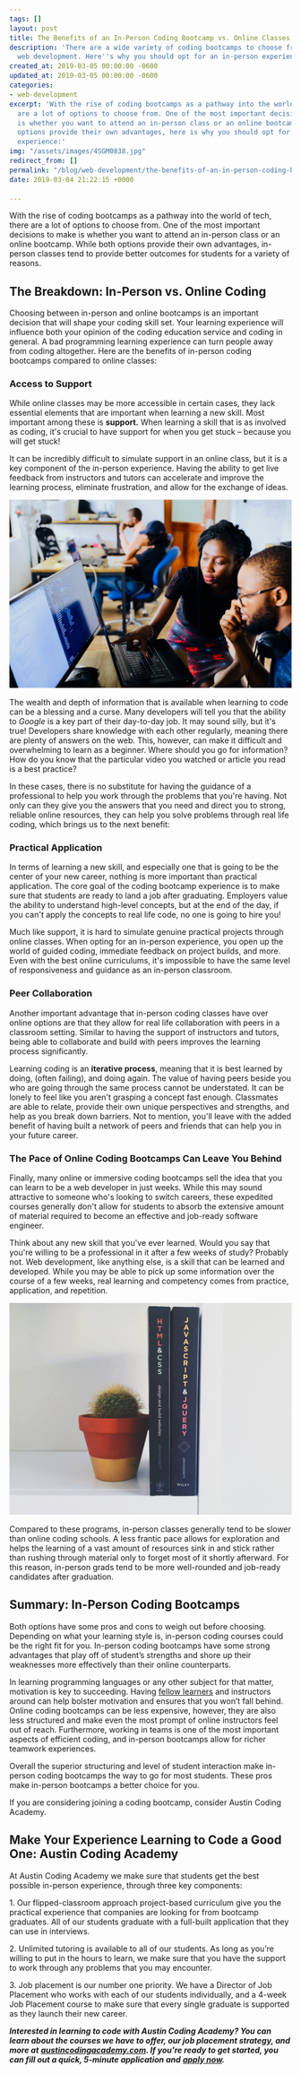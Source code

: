 ```yaml
---
tags: []
layout: post
title: The Benefits of an In-Person Coding Bootcamp vs. Online Classes
description: 'There are a wide variety of coding bootcamps to choose from when learning
  web development. Here''s why you should opt for an in-person experience:'
created_at: 2019-03-05 00:00:00 -0600
updated_at: 2019-03-05 00:00:00 -0600
categories:
- web-development
excerpt: 'With the rise of coding bootcamps as a pathway into the world of tech, there
  are a lot of options to choose from. One of the most important decisions to make
  is whether you want to attend an in-person class or an online bootcamp. While both
  options provide their own advantages, here is why you should opt for an in-person
  experience:'
img: "/assets/images/4SGM0838.jpg"
redirect_from: []
permalink: "/blog/web-development/the-benefits-of-an-in-person-coding-bootcamp-vs-online-classes"
date: 2019-03-04 21:22:15 +0000

---
```

With the rise of coding bootcamps as a pathway into the world of tech, there are a lot of options to choose from. One of the most important decisions to make is whether you want to attend an in-person class or an online bootcamp. While both options provide their own advantages, in-person classes tend to provide better outcomes for students for a variety of reasons.

## **The Breakdown: In-Person vs. Online Coding**

Choosing between in-person and online bootcamps is an important decision that will shape your coding skill set. Your learning experience will influence both your opinion of the coding education service and coding in general. A bad programming learning experience can turn people away from coding altogether. Here are the benefits of in-person coding bootcamps compared to online classes:

### Access to Support

While online classes may be more accessible in certain cases, they lack essential elements that are important when learning a new skill. Most important among these is **support.** When learning a skill that is as involved as coding, it's crucial to have support for when you get stuck – because you will get stuck!

It can be incredibly difficult to simulate support in an online class, but it is a key component of the in-person experience. Having the ability to get live feedback from instructors and tutors can accelerate and improve the learning process, eliminate frustration, and allow for the exchange of ideas.

![A woman helping a man with work on his computer ](/assets/images/giving-coding-help.jpg)

The wealth and depth of information that is available when learning to code can be a blessing and a curse. Many developers will tell you that the ability to _Google_ is a key part of their day-to-day job. It may sound silly, but it's true! Developers share knowledge with each other regularly, meaning there are plenty of answers on the web. This, however, can make it difficult and overwhelming to learn as a beginner. Where should you go for information? How do you know that the particular video you watched or article you read is a best practice?

In these cases, there is no substitute for having the guidance of a professional to help you work through the problems that you're having. Not only can they give you the answers that you need and direct you to strong, reliable online resources, they can help you solve problems through real life coding, which brings us to the next benefit:

### Practical Application

In terms of learning a new skill, and especially one that is going to be the center of your new career, nothing is more important than practical application. The core goal of the coding bootcamp experience is to make sure that students are ready to land a job after graduating. Employers value the ability to understand high-level concepts, but at the end of the day, if you can't apply the concepts to real life code, no one is going to hire you!

Much like support, it is hard to simulate genuine practical projects through online classes. When opting for an in-person experience, you open up the world of guided coding, immediate feedback on project builds, and more. Even with the best online curriculums, it's impossible to have the same level of responsiveness and guidance as an in-person classroom.

### Peer Collaboration

Another important advantage that in-person coding classes have over online options are that they allow for real life collaboration with peers in a classroom setting. Similar to having the support of instructors and tutors, being able to collaborate and build with peers improves the learning process significantly.

Learning coding is an **iterative process**, meaning that it is best learned by doing, (often failing), and doing again. The value of having peers beside you who are going through the same process cannot be understated. It can be lonely to feel like you aren't grasping a concept fast enough. Classmates are able to relate, provide their own unique perspectives and strengths, and help as you break down barriers. Not to mention, you'll leave with the added benefit of having built a network of peers and friends that can help you in your future career.

### The Pace of Online Coding Bootcamps Can Leave You Behind

Finally, many online or immersive coding bootcamps sell the idea that you can learn to be a web developer in just weeks. While this may sound attractive to someone who's looking to switch careers, these expedited courses generally don't allow for students to absorb the extensive amount of material required to become an effective and job-ready software engineer.

Think about any new skill that you've ever learned. Would you say that you're willing to be a professional in it after a few weeks of study? Probably not. Web development, like anything else, is a skill that can be learned and developed. While you may be able to pick up some information over the course of a few weeks, real learning and competency comes from practice, application, and repetition.

![](/assets/images/javascript-html-css-books.jpg)

Compared to these programs, in-person classes generally tend to be slower than online coding schools. A less frantic pace allows for exploration and helps the learning of a vast amount of resources sink in and stick rather than rushing through material only to forget most of it shortly afterward. For this reason, in-person grads tend to be more well-rounded and job-ready candidates after graduation.

## **Summary: In-Person Coding Bootcamps**

Both options have some pros and cons to weigh out before choosing. Depending on what your learning style is, in-person coding courses could be the right fit for you. In-person coding bootcamps have some strong advantages that play off of student’s strengths and shore up their weaknesses more effectively than their online counterparts.

In learning programming languages or any other subject for that matter, motivation is key to succeeding. Having [fellow learners](https://blog.hyperiondev.com/index.php/2019/01/15/online-vs-person-coding-bootcamps-one-best/) and instructors around can help bolster motivation and ensures that you won’t fall behind. Online coding bootcamps can be less expensive, however, they are also less structured and make even the most prompt of online instructors feel out of reach. Furthermore, working in teams is one of the most important aspects of efficient coding, and in-person bootcamps allow for richer teamwork experiences.

Overall the superior structuring and level of student interaction make in-person coding bootcamps the way to go for most students. These pros make in-person bootcamps a better choice for you.

If you are considering joining a coding bootcamp, consider Austin Coding Academy.

## **Make Your Experience Learning to Code a Good One: Austin Coding Academy**

At Austin Coding Academy we make sure that students get the best possible in-person experience, through three key components:

1\. Our flipped-classroom approach project-based curriculum give you the practical experience that companies are looking for from bootcamp graduates. All of our students graduate with a full-built application that they can use in interviews.

2\. Unlimited tutoring is available to all of our students. As long as you’re willing to put in the hours to learn, we make sure that you have the support to work through any problems that you may encounter.

3\. Job placement is our number one priority. We have a Director of Job Placement who works with each of our students individually, and a 4-week Job Placement course to make sure that every single graduate is supported as they launch their new career.

**_Interested in learning to code with Austin Coding Academy? You can learn about the courses we have to offer, our job placement strategy, and more at_** [**_austincodingacademy.com_**](https://austincodingacademy.com/)**_. If you're ready to get started, you can fill out a quick, 5-minute application and_** [**_apply now_**](https://austincodingacademy.com/apply/)**_._**